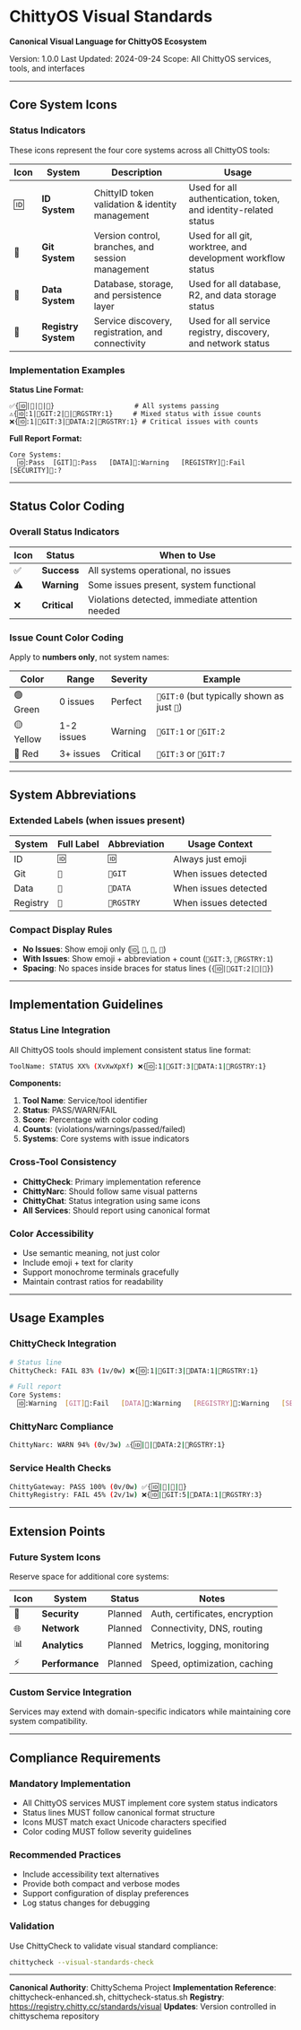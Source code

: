 # ChittyOS Visual Standards
**Canonical Visual Language for ChittyOS Ecosystem**

Version: 1.0.0
Last Updated: 2024-09-24
Scope: All ChittyOS services, tools, and interfaces

---

## Core System Icons

### Status Indicators
These icons represent the four core systems across all ChittyOS tools:

| Icon | System | Description | Usage |
|------|--------|-------------|-------|
| 🆔 | **ID System** | ChittyID token validation & identity management | Used for all authentication, token, and identity-related status |
| 🔀 | **Git System** | Version control, branches, and session management | Used for all git, worktree, and development workflow status |
| 💾 | **Data System** | Database, storage, and persistence layer | Used for all database, R2, and data storage status |
| 🔖 | **Registry System** | Service discovery, registration, and connectivity | Used for all service registry, discovery, and network status |

### Implementation Examples

**Status Line Format:**
```
✅{🆔|🔀|💾|🔖}                    # All systems passing
⚠️{🆔:1|🔀GIT:2|💾|🔖RGSTRY:1}     # Mixed status with issue counts
❌{🆔:1|🔀GIT:3|💾DATA:2|🔖RGSTRY:1} # Critical issues with counts
```

**Full Report Format:**
```
Core Systems:
  🆔:Pass  [GIT]🔀:Pass   [DATA]💾:Warning   [REGISTRY]🔖:Fail   [SECURITY]🔐:?
```

---

## Status Color Coding

### Overall Status Indicators
| Icon | Status | When to Use |
|------|--------|-------------|
| ✅ | **Success** | All systems operational, no issues |
| ⚠️ | **Warning** | Some issues present, system functional |
| ❌ | **Critical** | Violations detected, immediate attention needed |

### Issue Count Color Coding
Apply to **numbers only**, not system names:

| Color | Range | Severity | Example |
|-------|-------|----------|---------|
| 🟢 Green | 0 issues | Perfect | `🔀GIT:0` (but typically shown as just `🔀`) |
| 🟡 Yellow | 1-2 issues | Warning | `🔀GIT:1` or `🔀GIT:2` |
| 🔴 Red | 3+ issues | Critical | `🔀GIT:3` or `🔀GIT:7` |

---

## System Abbreviations

### Extended Labels (when issues present)
| System | Full Label | Abbreviation | Usage Context |
|--------|------------|--------------|---------------|
| ID | `🆔` | `🆔` | Always just emoji |
| Git | `🔀` | `🔀GIT` | When issues detected |
| Data | `💾` | `💾DATA` | When issues detected |
| Registry | `🔖` | `🔖RGSTRY` | When issues detected |

### Compact Display Rules
- **No Issues**: Show emoji only (`🆔`, `🔀`, `💾`, `🔖`)
- **With Issues**: Show emoji + abbreviation + count (`🔀GIT:3`, `🔖RGSTRY:1`)
- **Spacing**: No spaces inside braces for status lines (`{🆔|🔀GIT:2|💾|🔖}`)

---

## Implementation Guidelines

### Status Line Integration
All ChittyOS tools should implement consistent status line format:

```bash
ToolName: STATUS XX% (XvXwXpXf) ❌{🆔:1|🔀GIT:3|💾DATA:1|🔖RGSTRY:1}
```

**Components:**
1. **Tool Name**: Service/tool identifier
2. **Status**: PASS/WARN/FAIL
3. **Score**: Percentage with color coding
4. **Counts**: (violations/warnings/passed/failed)
5. **Systems**: Core systems with issue indicators

### Cross-Tool Consistency
- **ChittyCheck**: Primary implementation reference
- **ChittyNarc**: Should follow same visual patterns
- **ChittyChat**: Status integration using same icons
- **All Services**: Should report using canonical format

### Color Accessibility
- Use semantic meaning, not just color
- Include emoji + text for clarity
- Support monochrome terminals gracefully
- Maintain contrast ratios for readability

---

## Usage Examples

### ChittyCheck Integration
```bash
# Status line
ChittyCheck: FAIL 83% (1v/0w) ❌{🆔:1|🔀GIT:3|💾DATA:1|🔖RGSTRY:1}

# Full report
Core Systems:
  🆔:Warning  [GIT]🔀:Fail   [DATA]💾:Warning   [REGISTRY]🔖:Warning   [SECURITY]🔐:?
```

### ChittyNarc Compliance
```bash
ChittyNarc: WARN 94% (0v/3w) ⚠️{🆔|🔀|💾DATA:2|🔖RGSTRY:1}
```

### Service Health Checks
```bash
ChittyGateway: PASS 100% (0v/0w) ✅{🆔|🔀|💾|🔖}
ChittyRegistry: FAIL 45% (2v/1w) ❌{🆔|🔀GIT:5|💾DATA:1|🔖RGSTRY:3}
```

---

## Extension Points

### Future System Icons
Reserve space for additional core systems:

| Icon | System | Status | Notes |
|------|--------|--------|-------|
| 🔐 | **Security** | Planned | Auth, certificates, encryption |
| 🌐 | **Network** | Planned | Connectivity, DNS, routing |
| 📊 | **Analytics** | Planned | Metrics, logging, monitoring |
| ⚡ | **Performance** | Planned | Speed, optimization, caching |

### Custom Service Integration
Services may extend with domain-specific indicators while maintaining core system compatibility.

---

## Compliance Requirements

### Mandatory Implementation
- All ChittyOS services MUST implement core system status indicators
- Status lines MUST follow canonical format structure
- Icons MUST match exact Unicode characters specified
- Color coding MUST follow severity guidelines

### Recommended Practices
- Include accessibility text alternatives
- Provide both compact and verbose modes
- Support configuration of display preferences
- Log status changes for debugging

### Validation
Use ChittyCheck to validate visual standard compliance:
```bash
chittycheck --visual-standards-check
```

---

**Canonical Authority**: ChittySchema Project
**Implementation Reference**: chittycheck-enhanced.sh, chittycheck-status.sh
**Registry**: https://registry.chitty.cc/standards/visual
**Updates**: Version controlled in chittyschema repository